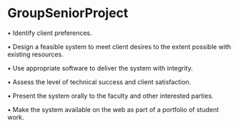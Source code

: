 # GroupSeniorProject

• Identify client preferences.

• Design a feasible system to meet client desires to the extent possible with existing
resources.

• Use appropriate software to deliver the system with integrity.

• Assess the level of technical success and client satisfaction.

• Present the system orally to the faculty and other interested parties.

• Make the system available on the web as part of a portfolio of student work.
